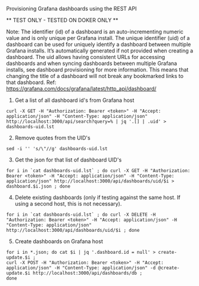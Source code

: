Provisioning Grafana dashboards using the REST API 

** TEST ONLY - TESTED ON DOKER ONLY ** 

Note:  The identifier (id) of a dashboard is an auto-incrementing numeric value and is only unique per Grafana install.  The unique identifier (uid) of a dashboard can be used for uniquely identify a dashboard between multiple Grafana installs.  It’s automatically generated if not provided when creating a dashboard.  The uid allows having consistent URLs for accessing dashboards and when syncing dashboards between multiple Grafana installs, see dashboard provisioning for more information.  This means that changing the title of a dashboard will not break any bookmarked links to that dashboard.  Ref:  https://grafana.com/docs/grafana/latest/http_api/dashboard/ 

1.  Get a list of all dashboard id's from Grafana host 

```curl -X GET -H "Authorization: Bearer <token>" -H "Accept: application/json" -H "Content-Type: application/json" http://localhost:3000/api/search?query=% | jq '.[] | .uid' > dashboards-uid.lst ```

2.  Remove quotes from the UID's  

```sed -i '' 's/\"//g' dashboards-uid.lst ```

3.  Get the json for that list of dashboard UID's 

```for i in `cat dashboards-uid.lst` ; do curl -X GET -H "Authorization: Bearer <token>" -H "Accept: application/json" -H "Content-Type: application/json" http://localhost:3000/api/dashboards/uid/$i > dashboard.$i.json ; done ```

4.  Delete existing dashboards (only if testing against the same host.  If using a second host, this is not necessary).  

```for i in `cat dashboards-uid.lst` ; do curl -X DELETE -H "Authorization: Bearer <token>" -H "Accept: application/json" -H "Content-Type: application/json" http://localhost:3000/api/dashboards/uid/$i ; done ```

5.  Create dashboards on Grafana host  

```
for i in *.json; do cat $i | jq '.dashboard.id = null' > create-update.$i ;  
curl -X POST -H "Authorization: Bearer <token>" -H "Accept: application/json" -H "Content-Type: application/json" -d @create-update.$i http://localhost:3000/api/dashboards/db ; 
done 
``` 
